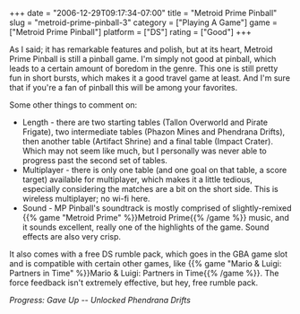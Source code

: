 +++
date = "2006-12-29T09:17:34-07:00"
title = "Metroid Prime Pinball"
slug = "metroid-prime-pinball-3"
category = ["Playing A Game"]
game = ["Metroid Prime Pinball"]
platform = ["DS"]
rating = ["Good"]
+++

As I said; it has remarkable features and polish, but at its heart, Metroid Prime Pinball is still a pinball game.  I'm simply not good at pinball, which leads to a certain amount of boredom in the genre.  This one is still pretty fun in short bursts, which makes it a good travel game at least.  And I'm sure that if you're a fan of pinball this will be among your favorites.

Some other things to comment on:

<ul>
<li>Length - there are two starting tables (Tallon Overworld and Pirate Frigate), two intermediate tables (Phazon Mines and Phendrana Drifts), then another table (Artifact Shrine) and a final table (Impact Crater).  Which may not seem like much, but I personally was never able to progress past the second set of tables.</li>
<li>Multiplayer - there is only one table (and one goal on that table, a score target) available for multiplayer, which makes it a little tedious, especially considering the matches are a bit on the short side.  This is wireless multiplayer; no wi-fi here.</li>
<li>Sound - MP Pinball's soundtrack is mostly comprised of slightly-remixed {{% game "Metroid Prime" %}}Metroid Prime{{% /game %}} music, and it sounds excellent, really one of the highlights of the game.  Sound effects are also very crisp.</li>
</ul>

It also comes with a free DS rumble pack, which goes in the GBA game slot and is compatible with certain other games, like {{% game "Mario & Luigi: Partners in Time" %}}Mario & Luigi: Partners in Time{{% /game %}}.  The force feedback isn't extremely effective, but hey, free rumble pack.

<i>Progress: Gave Up -- Unlocked Phendrana Drifts</i>
